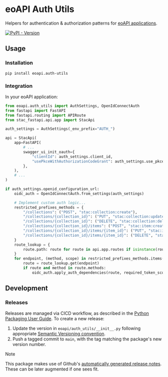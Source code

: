 # eoAPI Auth Utils

Helpers for authentication & authorization patterns for [eoAPI applications](https://eoapi.dev).

[![PyPI - Version](https://img.shields.io/pypi/v/eoapi.auth-utils)](https://pypi.org/project/eoapi.auth-utils/)

## Usage

### Installation

```
pip install eoapi.auth-utils
```

### Integration

In your eoAPI application:

```py
from eoapi.auth_utils import AuthSettings, OpenIdConnectAuth
from fastapi import FastAPI
from fastapi.routing import APIRoute
from stac_fastapi.api.app import StacApi

auth_settings = AuthSettings(_env_prefix="AUTH_")

api = StacApi(
    app=FastAPI(
        # ...
        swagger_ui_init_oauth={
            "clientId": auth_settings.client_id,
            "usePkceWithAuthorizationCodeGrant": auth_settings.use_pkce,
        },
    ),
    # ...
)

if auth_settings.openid_configuration_url:
    oidc_auth = OpenIdConnectAuth.from_settings(auth_settings)

    # Implement custom auth logic...
    restricted_prefixes_methods = {
        "/collections": ("POST", "stac:collection:create"),
        "/collections/{collection_id}": ("PUT", "stac:collection:update"),
        "/collections/{collection_id}": ("DELETE", "stac:collection:delete"),
        "/collections/{collection_id}/items": ("POST", "stac:item:create"),
        "/collections/{collection_id}/items/{item_id}": ("PUT", "stac:item:update"),
        "/collections/{collection_id}/items/{item_id}": ("DELETE", "stac:item:delete"),
    }
    route_lookup = {
        route.path: route for route in api.app.routes if isinstance(route, APIRoute)
    }
    for endpoint, (method, scope) in restricted_prefixes_methods.items():
        route = route_lookup.get(endpoint)
        if route and method in route.methods:
            oidc_auth.apply_auth_dependencies(route, required_token_scopes=[scope])
```


## Development

### Releases

Releases are managed via CICD workflow, as described in the [Python Packaging User Guide](https://packaging.python.org/en/latest/guides/publishing-package-distribution-releases-using-github-actions-ci-cd-workflows/). To create a new release:

1. Update the version in `eoapi/auth_utils/__init__.py` following appropriate [Semantic Versioning convention](https://semver.org/).
1. Push a tagged commit to `main`, with the tag matching the package's new version number.

> [!NOTE]  
> This package makes use of Github's [automatically generated release notes](https://docs.github.com/en/repositories/releasing-projects-on-github/automatically-generated-release-notes). These can be later augmented if one sees fit.

